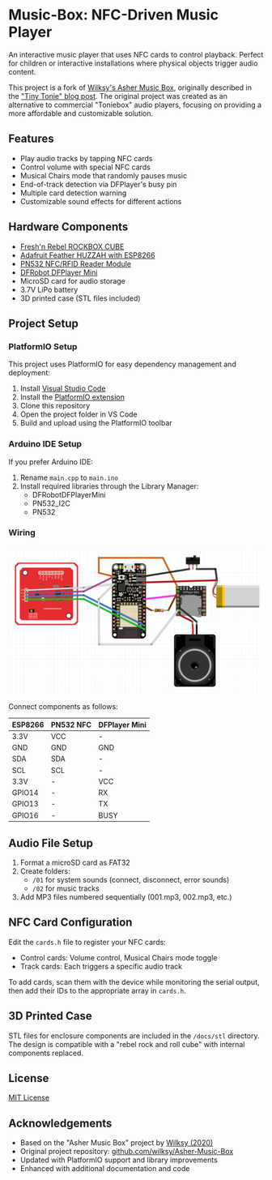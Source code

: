 # Music-Box: NFC-Driven Music Player

An interactive music player that uses NFC cards to control playback. Perfect for children or interactive installations where physical objects trigger audio content.

This project is a fork of [Wilksy's Asher Music Box](https://github.com/wilksy/Asher-Music-Box), originally described in the ["Tiny Tonie" blog post](https://wilksy.com/tiny-tonie/). The original project was created as an alternative to commercial "Toniebox" audio players, focusing on providing a more affordable and customizable solution.

## Features

- Play audio tracks by tapping NFC cards
- Control volume with special NFC cards
- Musical Chairs mode that randomly pauses music
- End-of-track detection via DFPlayer's busy pin
- Multiple card detection warning
- Customizable sound effects for different actions

## Hardware Components

- [Fresh'n Rebel ROCKBOX CUBE](https://www.amazon.fr/Enceinte-Bluetooth-Rockbox-Fabric-arm%C3%A9e/dp/B0173HSDJW)
- [Adafruit Feather HUZZAH with ESP8266](https://www.adafruit.com/product/2821)
- [PN532 NFC/RFID Reader Module](https://www.banggood.com/PN532-NFC-RFID-Module-V3-Reader-Writer-Breakout-Board-For-Android-p-1213484.html)
- [DFRobot DFPlayer Mini](https://www.digikey.co.uk/product-detail/en/dfrobot/DFR0299/1738-1041-ND/6588463)
- MicroSD card for audio storage
- 3.7V LiPo battery
- 3D printed case (STL files included)

## Project Setup

### PlatformIO Setup

This project uses PlatformIO for easy dependency management and deployment:

1. Install [Visual Studio Code](https://code.visualstudio.com/)
2. Install the [PlatformIO extension](https://platformio.org/install/ide?install=vscode)
3. Clone this repository
4. Open the project folder in VS Code
5. Build and upload using the PlatformIO toolbar

### Arduino IDE Setup

If you prefer Arduino IDE:

1. Rename `main.cpp` to `main.ino`
2. Install required libraries through the Library Manager:
   - DFRobotDFPlayerMini
   - PN532_I2C
   - PN532

### Wiring

![circuit](./docs/circuit.png)

Connect components as follows:

| ESP8266 | PN532 NFC | DFPlayer Mini |
|---------|-----------|---------------|
| 3.3V    | VCC       | -             |
| GND     | GND       | GND           |
| SDA     | SDA       | -             |
| SCL     | SCL       | -             |
| 3.3V    | -         | VCC           |
| GPIO14  | -         | RX            |
| GPIO13  | -         | TX            |
| GPIO16  | -         | BUSY          |

## Audio File Setup

1. Format a microSD card as FAT32
2. Create folders:
   - `/01` for system sounds (connect, disconnect, error sounds)
   - `/02` for music tracks
3. Add MP3 files numbered sequentially (001.mp3, 002.mp3, etc.)

## NFC Card Configuration

Edit the `cards.h` file to register your NFC cards:

- Control cards: Volume control, Musical Chairs mode toggle
- Track cards: Each triggers a specific audio track

To add cards, scan them with the device while monitoring the serial output, then add their IDs to the appropriate array in `cards.h`.

## 3D Printed Case

STL files for enclosure components are included in the `/docs/stl` directory. The design is compatible with a "rebel rock and roll cube" with internal components replaced.

## License

[MIT License](LICENSE)

## Acknowledgements

- Based on the "Asher Music Box" project by [Wilksy (2020)](https://wilksy.com/tiny-tonie/)
- Original project repository: [github.com/wilksy/Asher-Music-Box](https://github.com/wilksy/Asher-Music-Box)
- Updated with PlatformIO support and library improvements
- Enhanced with additional documentation and code

